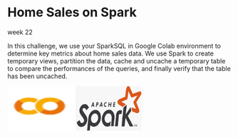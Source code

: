 # Home Sales on Spark
 week 22  
 
In this challenge, we use your SparkSQL in Google Colab environment to determine key metrics about home sales data. We use Spark to create temporary views, partition the data, cache and uncache a temporary table to compare the performances of the queries, and finally verify that the table has been uncached.

<img src='./img/colab.png' title='Google colab' width=150 height=100/> <img src='./img/spark.png' title='Apache Spark' width=150 height=100/>
